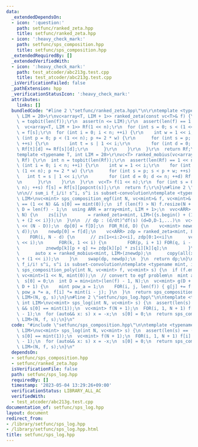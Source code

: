```yaml
---
data:
  _extendedDependsOn:
  - icon: ':question:'
    path: setfunc/ranked_zeta.hpp
    title: setfunc/ranked_zeta.hpp
  - icon: ':heavy_check_mark:'
    path: setfunc/sps_composition.hpp
    title: setfunc/sps_composition.hpp
  _extendedRequiredBy: []
  _extendedVerifiedWith:
  - icon: ':heavy_check_mark:'
    path: test_atcoder/abc213g.test.cpp
    title: test_atcoder/abc213g.test.cpp
  _isVerificationFailed: false
  _pathExtension: hpp
  _verificationStatusIcon: ':heavy_check_mark:'
  attributes:
    links: []
  bundledCode: "#line 2 \"setfunc/ranked_zeta.hpp\"\n\r\ntemplate <typename T, int\
    \ LIM = 20>\r\nvc<array<T, LIM + 1>> ranked_zeta(const vc<T>& f) {\r\n  int n\
    \ = topbit(len(f));\r\n  assert(n <= LIM);\r\n  assert(len(f) == 1 << n);\r\n\
    \  vc<array<T, LIM + 1>> Rf(1 << n);\r\n  for (int s = 0; s < (1 << n); ++s) Rf[s][popcnt(s)]\
    \ = f[s];\r\n  for (int i = 0; i < n; ++i) {\r\n    int w = 1 << i;\r\n    for\
    \ (int p = 0; p < (1 << n); p += 2 * w) {\r\n      for (int s = p; s < p + w;\
    \ ++s) {\r\n        int t = s | 1 << i;\r\n        for (int d = 0; d <= n; ++d)\
    \ Rf[t][d] += Rf[s][d];\r\n      }\r\n    }\r\n  }\r\n  return Rf;\r\n}\r\n\r\n\
    template <typename T, int LIM = 20>\r\nvc<T> ranked_mobius(vc<array<T, LIM + 1>>&\
    \ Rf) {\r\n  int n = topbit(len(Rf));\r\n  assert(len(Rf) == 1 << n);\r\n  for\
    \ (int i = 0; i < n; ++i) {\r\n    int w = 1 << i;\r\n    for (int p = 0; p <\
    \ (1 << n); p += 2 * w) {\r\n      for (int s = p; s < p + w; ++s) {\r\n     \
    \   int t = s | 1 << i;\r\n        for (int d = 0; d <= n; ++d) Rf[t][d] -= Rf[s][d];\r\
    \n      }\r\n    }\r\n  }\r\n  vc<T> f(1 << n);\r\n  for (int s = 0; s < (1 <<\
    \ n); ++s) f[s] = Rf[s][popcnt(s)];\r\n  return f;\r\n}\n#line 2 \"setfunc/sps_composition.hpp\"\
    \n\n// sum_i f_i/i! s^i, s^i is subset-convolution\ntemplate <typename mint, int\
    \ LIM>\nvc<mint> sps_composition_egf(int N, vc<mint>& f, vc<mint>& s) {\n  assert(len(s)\
    \ == (1 << N) && s[0] == mint(0));\n  if (len(f) > N) f.resize(N + 1);\n  int\
    \ D = len(f) - 1;\n  using ARR = array<mint, LIM + 1>;\n  vvc<ARR> zs(N);\n  FOR(i,\
    \ N) {\n    zs[i]\n        = ranked_zeta<mint, LIM>({s.begin() + (1 << i), s.begin()\
    \ + (2 << i)});\n  }\n\n  // dp : (d/dt)^df(s) (d=D,D-1,...)\n  vc<mint> dp(1\
    \ << (N - D));\n  dp[0] = f[D];\n  FOR_R(d, D) {\n    vc<mint> newdp(1 << (N -\
    \ d));\n    newdp[0] = f[d];\n    vc<ARR> zdp = ranked_zeta<mint, LIM>(dp);\n\
    \    FOR(i, N - d) {\n      // zs[1<<i:2<<i], zdp[0:1<<i]\n      vc<ARR> znewdp(1\
    \ << i);\n      FOR(k, 1 << i) {\n        FOR(p, i + 1) FOR(q, i - p + 1) {\n\
    \          znewdp[k][p + q] += zdp[k][p] * zs[i][k][q];\n        }\n      }\n\
    \      auto x = ranked_mobius<mint, LIM>(znewdp);\n      copy(all(x), newdp.begin()\
    \ + (1 << i));\n    }\n    swap(dp, newdp);\n  }\n  return dp;\n}\n\n// sum_i\
    \ f_i/i! s^i, s^i is subset-convolution\ntemplate <typename mint, int LIM>\nvc<mint>\
    \ sps_composition_poly(int N, vc<mint> f, vc<mint> s) {\n  if (f.empty()) return\
    \ vc<mint>(1 << N, mint(0));\n  // convert to egf problem\n  mint a = s[0];\n\
    \  s[0] = 0;\n  int D = min<int>(len(f) - 1, N);\n  vc<mint> g(D + 1);\n  FOR(j,\
    \ D + 1) {\n    mint pow_a = 1;\n    FOR(i, j, len(f)) { g[j] += f[i] * pow_a,\
    \ pow_a *= a, f[i] *= mint(i - j); }\n  }\n  return sps_composition_egf<mint,\
    \ LIM>(N, g, s);\n}\n#line 2 \"setfunc/sps_log.hpp\"\n\ntemplate <typename mint,\
    \ int LIM>\nvc<mint> sps_log(int N, vc<mint> s) {\n  assert(len(s) == (1 << N)\
    \ && s[0] == mint(1));\n  vc<mint> f(N + 1);\n  FOR(i, 1, N + 1) f[i] = -fact<mint>(i\
    \ - 1);\n  for (auto&& x: s) x = -x;\n  s[0] = 0;\n  return sps_composition_egf<mint,\
    \ LIM>(N, f, s);\n}\n"
  code: "#include \"setfunc/sps_composition.hpp\"\n\ntemplate <typename mint, int\
    \ LIM>\nvc<mint> sps_log(int N, vc<mint> s) {\n  assert(len(s) == (1 << N) &&\
    \ s[0] == mint(1));\n  vc<mint> f(N + 1);\n  FOR(i, 1, N + 1) f[i] = -fact<mint>(i\
    \ - 1);\n  for (auto&& x: s) x = -x;\n  s[0] = 0;\n  return sps_composition_egf<mint,\
    \ LIM>(N, f, s);\n}\n"
  dependsOn:
  - setfunc/sps_composition.hpp
  - setfunc/ranked_zeta.hpp
  isVerificationFile: false
  path: setfunc/sps_log.hpp
  requiredBy: []
  timestamp: '2023-05-04 13:29:26+09:00'
  verificationStatus: LIBRARY_ALL_AC
  verifiedWith:
  - test_atcoder/abc213g.test.cpp
documentation_of: setfunc/sps_log.hpp
layout: document
redirect_from:
- /library/setfunc/sps_log.hpp
- /library/setfunc/sps_log.hpp.html
title: setfunc/sps_log.hpp
---
```

